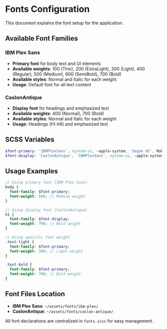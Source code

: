 # Fonts Configuration

This document explains the font setup for the application.

## Available Font Families

### IBM Plex Sans
- **Primary font** for body text and UI elements
- **Available weights**: 100 (Thin), 200 (ExtraLight), 300 (Light), 400 (Regular), 500 (Medium), 600 (SemiBold), 700 (Bold)
- **Available styles**: Normal and Italic for each weight
- **Usage**: Default font for all text content

### CaslonAntique
- **Display font** for headings and emphasized text
- **Available weights**: 400 (Normal), 700 (Bold)
- **Available styles**: Normal and Italic for each weight
- **Usage**: Headings (h1-h6) and emphasized text

## SCSS Variables

```scss
$font-primary: 'IBMPlexSans', system-ui, -apple-system, 'Segoe UI', Roboto, Helvetica, Arial, sans-serif;
$font-display: 'CaslonAntique', 'IBMPlexSans', system-ui, -apple-system, 'Segoe UI', Roboto, Helvetica, Arial, sans-serif;
```

## Usage Examples

```scss
// Using primary font (IBM Plex Sans)
body {
  font-family: $font-primary;
  font-weight: 500; // Medium weight
}

// Using display font (CaslonAntique)
h1 {
  font-family: $font-display;
  font-weight: 700; // Bold weight
}

// Using specific font weight
.text-light {
  font-family: $font-primary;
  font-weight: 300; // Light weight
}

.text-bold {
  font-family: $font-primary;
  font-weight: 700; // Bold weight
}
```

## Font Files Location

- **IBM Plex Sans**: `~/assets/fonts/ibm-plex/`
- **CaslonAntique**: `~/assets/fonts/caslon-antique/`

All font declarations are centralized in `fonts.scss` for easy management.
